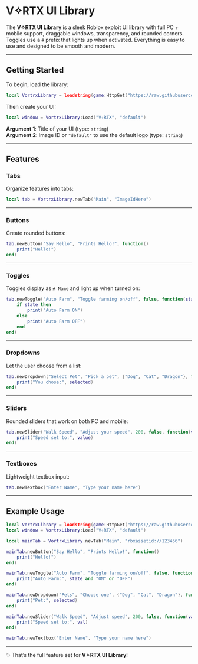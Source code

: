 # V✧RTX UI Library

The **V✧RTX UI Library** is a sleek Roblox exploit UI library with full PC + mobile support, draggable windows, transparency, and rounded corners.  
Toggles use a `#` prefix that lights up when activated. Everything is easy to use and designed to be smooth and modern.  

---

## Getting Started

To begin, load the library:

```lua
local VortrxLibrary = loadstring(game:HttpGet("https://raw.githubusercontent.com/yourname/repo/main/V✧RTX.lua"))()
```

Then create your UI:

```lua
local window = VortrxLibrary:Load("V✧RTX", "default")
```

**Argument 1**: Title of your UI (type: `string`)  
**Argument 2**: Image ID or `"default"` to use the default logo (type: `string`)  

---

## Features

### Tabs

Organize features into tabs:

```lua
local tab = VortrxLibrary.newTab("Main", "ImageIdHere")
```

---

### Buttons

Create rounded buttons:

```lua
tab.newButton("Say Hello", "Prints Hello!", function()
    print("Hello!")
end)
```

---

### Toggles

Toggles display as `# Name` and light up when turned on:

```lua
tab.newToggle("Auto Farm", "Toggle farming on/off", false, function(state)
    if state then
        print("Auto Farm ON")
    else
        print("Auto Farm OFF")
    end
end)
```

---

### Dropdowns

Let the user choose from a list:

```lua
tab.newDropdown("Select Pet", "Pick a pet", {"Dog", "Cat", "Dragon"}, function(selected)
    print("You chose:", selected)
end)
```

---

### Sliders

Rounded sliders that work on both PC and mobile:

```lua
tab.newSlider("Walk Speed", "Adjust your speed", 200, false, function(value)
    print("Speed set to:", value)
end)
```

---

### Textboxes

Lightweight textbox input:

```lua
tab.newTextbox("Enter Name", "Type your name here")
```

---

## Example Usage

```lua
local VortrxLibrary = loadstring(game:HttpGet("https://raw.githubusercontent.com/yourname/repo/main/V✧RTX.lua"))()
local window = VortrxLibrary:Load("V✧RTX", "default")

local mainTab = VortrxLibrary.newTab("Main", "rbxassetid://123456")

mainTab.newButton("Say Hello", "Prints Hello!", function()
    print("Hello!")
end)

mainTab.newToggle("Auto Farm", "Toggle farming on/off", false, function(state)
    print("Auto Farm:", state and "ON" or "OFF")
end)

mainTab.newDropdown("Pets", "Choose one", {"Dog", "Cat", "Dragon"}, function(selected)
    print("Pet:", selected)
end)

mainTab.newSlider("Walk Speed", "Adjust speed", 200, false, function(val)
    print("Speed set to:", val)
end)

mainTab.newTextbox("Enter Name", "Type your name here")
```

---

✨ That’s the full feature set for **V✧RTX UI Library**!
